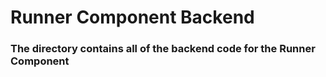 # Runner Component Backend
### The directory contains all of the backend code for the Runner Component

